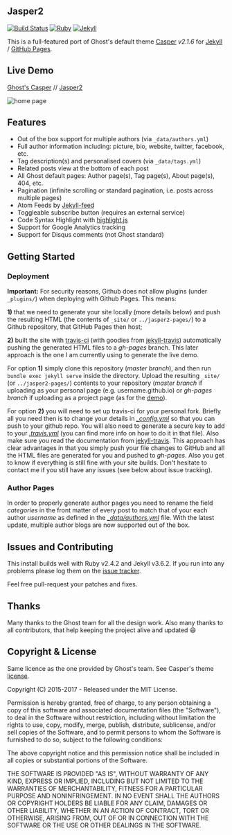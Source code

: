 ## Jasper2

[![Build Status](https://travis-ci.org/myJekyll/jasper2.svg?branch=master)](https://travis-ci.org/myJekyll/jasper2)
[![Ruby](https://img.shields.io/badge/ruby-2.4.2-blue.svg?style=flat)](http://travis-ci.org/myJekyll/jasper2)
[![Jekyll](https://img.shields.io/badge/jekyll-3.6.2-blue.svg?style=flat)](http://travis-ci.org/myJekyll/jasper2)

This is a full-featured port of Ghost's default theme [Casper](https://github.com/tryghost/casper)
*v2.1.6* for [Jekyll](https://jekyllrb.com/) / [GitHub Pages](https://pages.github.com/).

## Live Demo

[Ghost's Casper](https://demo.ghost.io) // [Jasper2](https://myJekyll.github.io/jasper2)
  
![home page](https://raw.githubusercontent.com/myJekyll/jasper2/master/assets/images/screenshot-desktop.jpg)


## Features 

* Out of the box support for multiple authors (via `_data/authors.yml`)
* Full author information including: picture, bio, website, twitter, facebook, etc.
* Tag description(s) and personalised covers (via `_data/tags.yml`)
* Related posts view at the bottom of each post
* All Ghost default pages: Author page(s), Tag page(s), About page(s), 404, etc.
* Pagination (infinite scrolling or standard pagination, i.e. posts across multiple pages)
* Atom Feeds by [Jekyll-feed](https://github.com/jekyll/jekyll-feed)
* Toggleable subscribe button (requires an external service)
* Code Syntax Highlight with [highlight.js](https://highlightjs.org/)
* Support for Google Analytics tracking
* Support for Disqus comments (not Ghost standard)


## Getting Started

### Deployment

**Important:**  For security reasons, Github does not allow plugins (under `_plugins/`) when 
deploying with Github Pages. This means:

**1)** that we need to generate your site locally (more details below) and push the resulting
HTML (the contents of `_site/` or `../jasper2-pages/`) to a Github repository, that GitHub Pages 
then host;

**2)** built the site with [travis-ci](https://travis-ci.org/) (with goodies from 
[jekyll-travis](https://github.com/mfenner/jekyll-travis)) automatically pushing the 
generated HTML files to a *gh-pages* branch.
This later approach is the one I am currently using to generate the live demo.

For option **1)** simply clone this repository (*master branch*), and then run 
`bundle exec jekyll serve` inside the directory. Upload the resulting `_site/` (or `../jasper2-pages/`) 
contents to your repository (*master branch* if uploading as your personal page 
(e.g. username.github.io) or *gh-pages branch* if uploading as a project page 
(as for the [demo](https://github.com/myJekyll/jasper2/tree/gh-pages)).

For option **2)** you will need to set up travis-ci for your personal fork. Briefly all you 
need then is to change your details in *[\_config.yml](_config.yml)* so that you can push 
to your github repo. You will also need to generate a secure key to add to your
*[.travis.yml](.travis.yml)* (you can find more info on how to do it in that file). 
Also make sure you read the documentation from
[jekyll-travis](https://github.com/mfenner/jekyll-travis). This approach has clear
advantages in that you simply push your file changes to GitHub and all the HTML files 
are generated for you and pushed to *gh-pages*. Also you get to know if everything is 
still fine with your site builds. Don't hesitate to contact me if you still have any 
issues (see below about issue tracking).

### Author Pages

In order to properly generate author pages you need to rename the field *categories* in the 
front matter of every post to match that of your each author *username* as defined 
in the *[\_data/authors.yml](_data/authors.yml)* file.
With the latest update, multiple author blogs are now supported out of the box.

## Issues and Contributing

This install builds well with Ruby v2.4.2 and Jekyll v3.6.2. If you run into any problems 
please log them on the [issue tracker](https://github.com/myJekyll/jasper2/issues).

Feel free pull-request your patches and fixes.

## Thanks


Many thanks to the Ghost team for all the design work. Also many thanks to all contributors, 
that help keeping the project alive and updated :smile:


## Copyright & License

Same licence as the one provided by Ghost's team. See Casper's theme [license](GHOST.txt).

Copyright (C) 2015-2017 - Released under the MIT License.

Permission is hereby granted, free of charge, to any person obtaining a copy of this software and associated documentation files (the "Software"), to deal in the Software without restriction, including without limitation the rights to use, copy, modify, merge, publish, distribute, sublicense, and/or sell copies of the Software, and to permit persons to whom the Software is furnished to do so, subject to the following conditions:

The above copyright notice and this permission notice shall be included in all copies or substantial portions of the Software.

THE SOFTWARE IS PROVIDED "AS IS", WITHOUT WARRANTY OF ANY KIND, EXPRESS OR IMPLIED, INCLUDING BUT NOT LIMITED TO THE WARRANTIES OF MERCHANTABILITY, FITNESS FOR A PARTICULAR PURPOSE AND
NONINFRINGEMENT. IN NO EVENT SHALL THE AUTHORS OR COPYRIGHT HOLDERS BE LIABLE FOR ANY CLAIM, DAMAGES OR OTHER LIABILITY, WHETHER IN AN ACTION OF CONTRACT, TORT OR OTHERWISE, ARISING FROM, OUT OF OR IN CONNECTION WITH THE SOFTWARE OR THE USE OR OTHER DEALINGS IN THE SOFTWARE.
